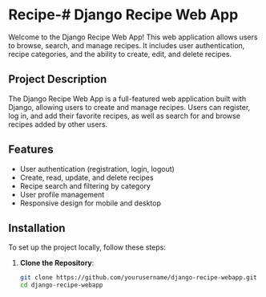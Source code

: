 # Recipe-# Django Recipe Web App

Welcome to the Django Recipe Web App! This web application allows users to browse, search, and manage recipes. It includes user authentication, recipe categories, and the ability to create, edit, and delete recipes.

## Project Description
The Django Recipe Web App is a full-featured web application built with Django, allowing users to create and manage recipes. Users can register, log in, and add their favorite recipes, as well as search for and browse recipes added by other users.

## Features
- User authentication (registration, login, logout)
- Create, read, update, and delete recipes
- Recipe search and filtering by category
- User profile management
- Responsive design for mobile and desktop

## Installation
To set up the project locally, follow these steps:

1. **Clone the Repository**:
   ```bash
   git clone https://github.com/yourusername/django-recipe-webapp.git
   cd django-recipe-webapp
